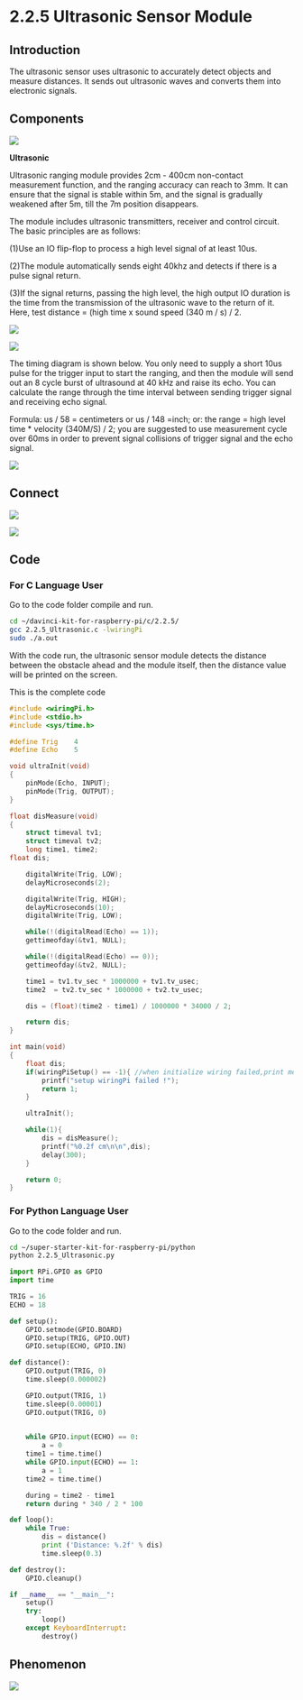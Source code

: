 

# 2.2.5 Ultrasonic Sensor Module

## Introduction

The ultrasonic sensor uses ultrasonic to accurately detect objects and measure distances. It sends out ultrasonic waves and converts them into electronic signals.

## Components

![](./img/list/list_2.2.5.png)

**Ultrasonic**

Ultrasonic ranging module provides 2cm - 400cm non-contact measurement function, and the ranging accuracy can reach to 3mm. It can ensure that the signal is stable within 5m, and the signal is gradually weakened after 5m, till the 7m position disappears.

The module includes ultrasonic transmitters, receiver and control circuit. The basic principles are as follows:

(1)Use an IO flip-flop to process a high level signal of at least 10us.

(2)The module automatically sends eight 40khz and detects if there is a pulse signal return.

(3)If the signal returns, passing the high level, the high output IO duration is the time from the transmission of the ultrasonic wave to the return of it. Here, test distance = (high time x sound speed (340 m / s) / 2.

![](./img/image217.png)

![](./img/image328.png)

The timing diagram is shown below. You only need to supply a short 10us pulse for the trigger input to start the ranging, and then the module will send out an 8 cycle burst of ultrasound at 40 kHz and raise its echo. You can calculate the range through the time interval between sending trigger signal and receiving echo signal.

Formula: us / 58 = centimeters or us / 148 =inch; or: the range = high level time * velocity (340M/S) / 2; you are suggested to use measurement cycle over 60ms in order to prevent signal collisions of trigger signal and the echo signal.

![](./img/image218.png)

## Connect

![](./img/image329.png)

![](./img/connect/2.2.5.png)

## Code

### For  C  Language User

Go to the code folder compile and run.

```sh
cd ~/davinci-kit-for-raspberry-pi/c/2.2.5/
gcc 2.2.5_Ultrasonic.c -lwiringPi
sudo ./a.out
```

With the code run, the ultrasonic sensor module detects the distance between the obstacle ahead and the module itself, then the distance value will be printed on the screen.

This is the complete code

```c
#include <wiringPi.h>
#include <stdio.h>
#include <sys/time.h>

#define Trig    4
#define Echo    5

void ultraInit(void)
{
    pinMode(Echo, INPUT);
    pinMode(Trig, OUTPUT);
}

float disMeasure(void)
{
    struct timeval tv1;
    struct timeval tv2;
    long time1, time2;
float dis;

    digitalWrite(Trig, LOW);
    delayMicroseconds(2);

    digitalWrite(Trig, HIGH);
    delayMicroseconds(10);
    digitalWrite(Trig, LOW);

    while(!(digitalRead(Echo) == 1));
    gettimeofday(&tv1, NULL);

    while(!(digitalRead(Echo) == 0));
    gettimeofday(&tv2, NULL);

    time1 = tv1.tv_sec * 1000000 + tv1.tv_usec;
    time2  = tv2.tv_sec * 1000000 + tv2.tv_usec;

    dis = (float)(time2 - time1) / 1000000 * 34000 / 2;

    return dis;
}

int main(void)
{
    float dis;
    if(wiringPiSetup() == -1){ //when initialize wiring failed,print message to screen
        printf("setup wiringPi failed !");
        return 1;
    }

    ultraInit();

    while(1){
        dis = disMeasure();
        printf("%0.2f cm\n\n",dis);
        delay(300);
    }

    return 0;
}
```

### For  Python  Language User

Go to the code folder and run.

```sh
cd ~/super-starter-kit-for-raspberry-pi/python
python 2.2.5_Ultrasonic.py
```

```python
import RPi.GPIO as GPIO
import time

TRIG = 16
ECHO = 18

def setup():
	GPIO.setmode(GPIO.BOARD)
	GPIO.setup(TRIG, GPIO.OUT)
	GPIO.setup(ECHO, GPIO.IN)

def distance():
	GPIO.output(TRIG, 0)
	time.sleep(0.000002)

	GPIO.output(TRIG, 1)
	time.sleep(0.00001)
	GPIO.output(TRIG, 0)

	
	while GPIO.input(ECHO) == 0:
		a = 0
	time1 = time.time()
	while GPIO.input(ECHO) == 1:
		a = 1
	time2 = time.time()

	during = time2 - time1
	return during * 340 / 2 * 100

def loop():
	while True:
		dis = distance()
		print ('Distance: %.2f' % dis)
		time.sleep(0.3)

def destroy():
	GPIO.cleanup()

if __name__ == "__main__":
	setup()
	try:
		loop()
	except KeyboardInterrupt:
		destroy()
```



## Phenomenon

![](./img/phenomenon/225.jpg)
